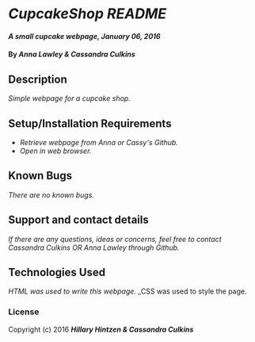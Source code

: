 # _CupcakeShop README_

#### _A small cupcake webpage, January 06, 2016_

#### By _**Anna Lawley & Cassandra Culkins**_

## Description

_Simple webpage for a cupcake shop._

## Setup/Installation Requirements

* _Retrieve webpage from Anna or Cassy's Github._
* _Open in web browser._

## Known Bugs

_There are no known bugs._

## Support and contact details

_If there are any questions, ideas or concerns, feel free to contact Cassandra Culkins OR Anna Lawley through Github._

## Technologies Used

_HTML was used to write this webpage._
_CSS was used to style the page.

### License

Copyright (c) 2016 **_Hillary Hintzen & Cassandra Culkins_**
